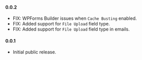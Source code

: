 #### 0.0.2

* FIX: WPForms Builder issues when `Cache Busting` enabled.
* FIX: Added support for `File Upload` field type.
* FIX: Added support for `File Upload` field type in emails.

#### 0.0.1

- Initial public release.
